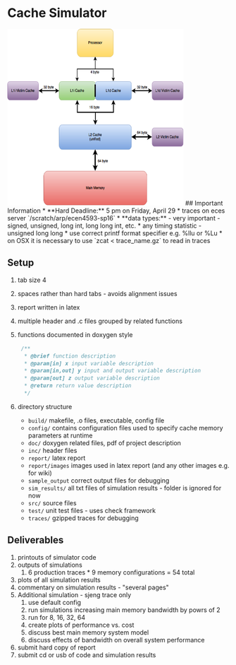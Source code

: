 # Cache Simulator
<img src="report/images/cache_layout.png" width="400" height="400">
## Important Information
* **Hard Deadline:** 5 pm on Friday, April 29
* traces on eces server `/scratch/arp/ecen4593-sp16`
* **data types:** - very important - signed, unsigned, long int, long long int, etc.
    * any timing statistic - unsigned long long
    * use correct printf format specifier e.g. %llu or %Lu
* on OSX it is necessary to use `zcat < trace_name.gz` to read in traces

## Setup
1. tab size 4
1. spaces rather than hard tabs - avoids alignment issues
1. report written in latex
1. multiple header and .c files grouped by related functions
1. functions documented in doxygen style

    ```C
     /**
      * @brief function description
      * @param[in] x input variable description
      * @param[in,out] y input and output variable description
      * @param[out] z output variable description
      * @return return value description
      */
     ```
3. directory structure
    * `build/` makefile, .o files, executable, config file
    * `config/` contains configuration files used to specify cache memory parameters at runtime
    * `doc/` doxygen related files, pdf of project description
    * `inc/` header files
    * `report/` latex report
    * `report/images` images used in latex report (and any other images e.g. for wiki)
    * `sample_output` correct output files for debugging
    * `sim_results/` all txt files of simulation results - folder is ignored for now
    * `src/` source files
    * `test/` unit test files - uses check framework
    * `traces/` gzipped traces for debugging

## Deliverables
1. printouts of simulator code
1. outputs of simulations
    1. 6 production traces * 9 memory configurations = 54 total
1. plots of all simulation results
1. commentary on simulation results - "several pages"
1. Additional simulation - sjeng trace only
    1. use default config
    1. run simulations increasing main memory bandwidth by powrs of 2
    1. run for 8, 16, 32, 64
    1. create plots of performance vs. cost
    1. discuss best main memory system model
    1. discuss effects of bandwidth on overall system performance
1. submit hard copy of report
1. submit cd or usb of code and simulation results
